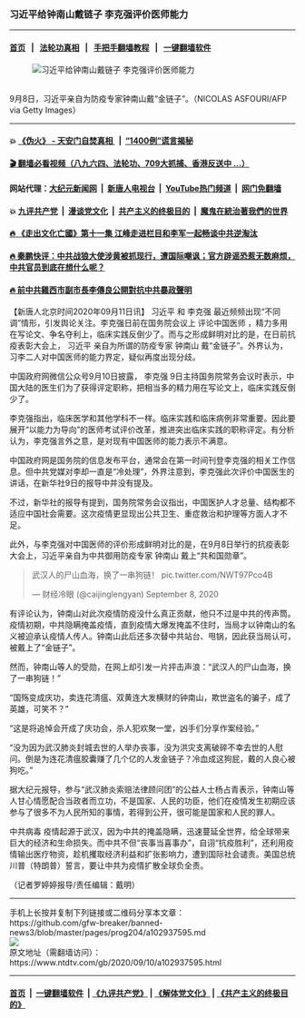 ### 习近平给钟南山戴链子 李克强评价医师能力
------------------------

#### [首页](https://github.com/gfw-breaker/banned-news3/blob/master/README.md) &nbsp;&nbsp;|&nbsp;&nbsp; [法轮功真相](https://github.com/begood0513/basic/blob/master/README.md)  &nbsp;&nbsp;|&nbsp;&nbsp; [手把手翻墙教程](https://github.com/gfw-breaker/guides/wiki)  &nbsp;&nbsp;|&nbsp;&nbsp; [一键翻墙软件](https://github.com/gfw-breaker/nogfw/blob/master/README.md)  



<div><div class="featured_image">
 <figure>
  <img alt="习近平给钟南山戴链子 李克强评价医师能力" src="https://i.ntdtv.com/assets/uploads/2020/09/GettyImages-1228394568-800x450.jpg"/>
 </figure><br/>
 <span class="caption">
  9月8日，习近平亲自为防疫专家钟南山戴“金链子”。（NICOLAS ASFOURI/AFP via Getty Images）
 </span>
</div>
</div><hr/>

#### 💥 [《伪火》 - 天安门自焚真相 ](http://141.164.51.119:10000/videos/blog/weihuo.html)&nbsp; |&nbsp; [“1400例”谎言揭秘  ](http://141.164.51.119:10000/videos/blog/jiexi1400.html)

#### [ 🎬  翻墙必看视频（八九六四、法轮功、709大抓捕、香港反送中 ...）](https://github.com/gfw-breaker/links/blob/master/banned.md)

#### 网站代理：[大纪元新闻网](http://167.172.10.89:10080/gb/) &nbsp;|&nbsp; [新唐人电视台](http://167.172.10.89:8808/gb/)  &nbsp;|&nbsp; [YouTube热门频道](http://158.247.203.241/youtube.html) &nbsp;|&nbsp; [网门免翻墙](http://158.247.203.241:11000/show.aspx?name=ogHome)

#### 💥 [九评共产党](http://141.164.51.119:10000/videos/res/jiuping/)&nbsp; |&nbsp; [漫谈党文化](http://141.164.51.119:10000/videos/res/mtdwh/)&nbsp; |&nbsp; [共产主义的终极目的](http://141.164.51.119:10000/videos/res/zjmd/)&nbsp; |&nbsp; [魔鬼在統治著我們的世界](http://141.164.51.119:10000/videos/res/TheSpecter/)  

#### [ 🔥  《走出文化亡國》第十一集 江峰走进栏目和李军一起畅谈中共逆淘汰](http://141.164.51.119:10000/videos/news/../res/zcwhwg/index.html)

#### [ 🔥  秦鹏快评：中共战狼大使涉黄被抓现行，遭国际嘲讽；官方辟谣恐惹无数麻烦，中共官员到底在想什么呢？](http://141.164.51.119:10000/videos/news/qp03.html)

#### [ 🔥  前中共雞西市副市長李傳良公開對抗中共暴政聲明](http://141.164.51.119:10000/videos/news/../tui/index.html)

<div><div class="post_content" itemprop="articleBody">
 <p>
  【新唐人北京时间2020年09月11日讯】
  <ok href="https://www.ntdtv.com/gb/习近平.htm">
   习近平
  </ok>
  和
  <ok href="https://www.ntdtv.com/gb/李克强.htm">
   李克强
  </ok>
  最近频频出现“不同调”情形，引发舆论关注。李克强日前在国务院会议上
  <ok href="https://www.ntdtv.com/gb/评论中国医师.htm">
   评论中国医师
  </ok>
  ，精力多用在写论文、争名夺利上，临床实践反倒少了。而与之形成鲜明对比的是，在日前抗疫表彰大会上，
  <ok href="https://www.ntdtv.com/gb/习近平.htm">
   习近平
  </ok>
  亲自为所谓的防疫专家
  <ok href="https://www.ntdtv.com/gb/钟南山.htm">
   钟南山
  </ok>
  戴“金链子”。外界认为，习李二人对中国医师的能力界定，疑似再度出现分歧。
 </p>
 <p>
  中国政府网微信公众号9月10日披露，
  <ok href="https://www.ntdtv.com/gb/李克强.htm">
   李克强
  </ok>
  9日主持国务院常务会议时表示，中国大陆的医生们为了获得评定职称，把相当多的精力用在写论文上，临床实践反倒少了。
 </p>
 <p>
  李克强指出，临床医学和其他学科不一样。临床实践和临床病例非常重要。因此要展开“以能力为导向”的医师考试评价改革，推进突出临床实践的职称评定。有分析认为，李克强言外之意，是对现有中国医师的能力表示不满意。
 </p>
 <p>
  中国政府网是国务院的信息发布平台，通常会在第一时间刊登李克强的相关工作信息。但中共党媒对李却一直是“冷处理”，外界注意到，李克强此次评价中国医生的讲话，在新华社9日的报导中并没有提及。
 </p>
 <p>
  不过，新华社的报导有提到，国务院常务会议指出，中国医护人才总量、结构都不适应中国社会需要。这次疫情更显现出公共卫生、重症救治和护理等方面人才不足。
 </p>
 <p>
  此外，与李克强对中国医师的评价形成鲜明对比的是，在9月8日举行的抗疫表彰大会上，习近平亲自为中共御用防疫专家
  <ok href="https://www.ntdtv.com/gb/钟南山.htm">
   钟南山
  </ok>
  戴上“共和国勋章”。
 </p>
 <blockquote class="twitter-tweet">
  <p dir="ltr" lang="zh">
   武汉人的尸山血海，换了一串狗链！
   <ok href="https://t.co/NWT97Pco4B">
    pic.twitter.com/NWT97Pco4B
   </ok>
  </p>
  <p>
   — 财经冷眼 (@caijinglengyan)
   <ok href="https://twitter.com/caijinglengyan/status/1303224165382586368?ref_src=twsrc%5Etfw">
    September 8, 2020
   </ok>
  </p>
 </blockquote>
 <p>
  <script async="" charset="utf-8" src="https://platform.twitter.com/widgets.js">
  </script>
 </p>
 <p>
 </p>
 <p>
  有评论认为，钟南山对此次疫情防疫没什么真正贡献，他只不过是中共的传声筒。疫情初期，中共隐瞒掩盖疫情，直到疫情大爆发掩盖不住时，当局才以钟南山的名义被迫承认疫情人传人。钟南山此后还多次替中共站台、甩锅，因此获当局认可，被戴上了“金链子”。
 </p>
 <p>
  然而，钟南山等人的受勋，在网上却引发一片抨击声浪：“武汉人的尸山血海，换了一串狗链！”
 </p>
 <p>
  “国殇变成庆功，卖连花清瘟、双黄连大发横财的钟南山，欺世盗名的骗子，成了英雄，可笑不？”
 </p>
 <p>
  “这是将追悼会开成了庆功会，杀人犯欢聚一堂，凶手们分享作案经验。”
 </p>
 <p>
  “没为因为武汉肺炎封城去世的人举办丧事，没为洪灾支离破碎不幸去世的人慰问。倒是为连花清瘟胶囊赚了几个亿的人发金链子？冷血成这狗屁，戴的人良心被狗吃。”
 </p>
 <p>
  据大纪元报导，参与“武汉肺炎索赔法律顾问团”的公益人士杨占青表示，钟南山等人甘心情愿配合当政者而立功，不是国家、人民的功臣，他们在疫情发生初期应该参与了很多不为人民所知的事情，若得到公开，很可能是国家和人民的罪人。
 </p>
 <p>
  <ok href="https://www.ntdtv.com/gb/中共病毒.htm">
   中共病毒
  </ok>
  疫情起源于武汉，因为中共的掩盖隐瞒，迅速蔓延全世界，给全球带来巨大的经济和生命损失。而中共不但“丧事当喜事办”，自诩“抗疫胜利”，还利用疫情输出医疗物资，趁机攫取经济利益和扩张影响力，遭到国际社会谴责。美国总统川普（特朗普）誓言，要让中共为疫情扩散全球负全责。
 </p>
 <p>
  （记者罗婷婷报导/责任编辑：戴明）
 </p>
 <div class="single_ad">
 </div>
</div>
</div>
<hr/>
手机上长按并复制下列链接或二维码分享本文章：<br/>
https://github.com/gfw-breaker/banned-news3/blob/master/pages/prog204/a102937595.md <br/>
<a href='https://github.com/gfw-breaker/banned-news3/blob/master/pages/prog204/a102937595.md'><img src='https://github.com/gfw-breaker/banned-news3/blob/master/pages/prog204/a102937595.md.png'/></a> <br/>
原文地址（需翻墙访问）：https://www.ntdtv.com/gb/2020/09/10/a102937595.html


------------------------
#### [首页](https://github.com/gfw-breaker/banned-news3/blob/master/README.md) &nbsp;|&nbsp; [一键翻墙软件](https://github.com/gfw-breaker/nogfw/blob/master/README.md) &nbsp;| [《九评共产党》](https://github.com/gfw-breaker/9ping.md/blob/master/README.md#九评之一评共产党是什么) | [《解体党文化》](https://github.com/gfw-breaker/jtdwh.md/blob/master/README.md) | [《共产主义的终极目的》](https://github.com/gfw-breaker/gczydzjmd.md/blob/master/README.md)


<img src='http://gfw-breaker.win/banned-news3/pages/prog204/a102937595.md' width='0px' height='0px'/>